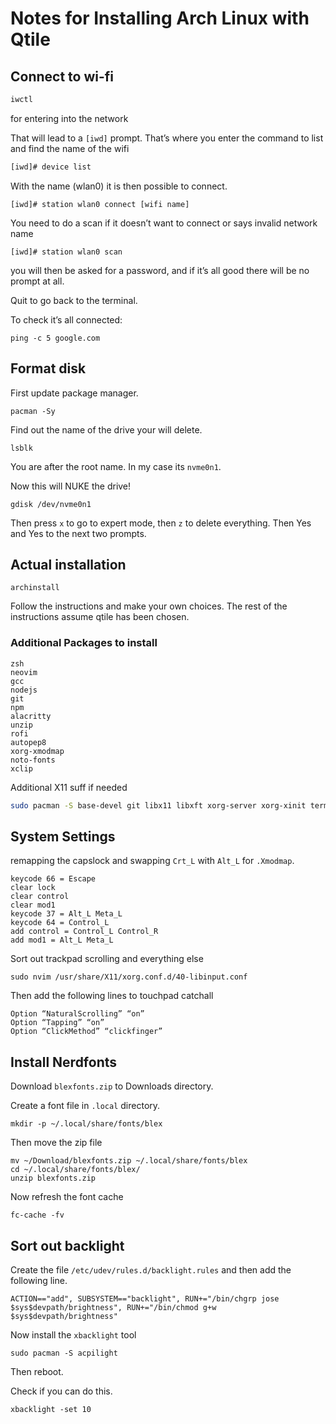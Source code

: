# Notes for Installing Arch Linux with Qtile

## Connect to wi-fi

```sh
iwctl
```


for entering into the network 



That will lead to a `[iwd]` prompt. That’s where you enter the command to list and find the name of the wifi



```sh
[iwd]# device list
```


With the name (wlan0) it is then possible to connect.


```
[iwd]# station wlan0 connect [wifi name]
```

You need to do a scan if it doesn’t want to connect or says invalid network name

```
[iwd]# station wlan0 scan
```

you will then be asked for a password, and if it’s all good there will be no prompt at all.

Quit to go back to the terminal.

To check it’s all connected:

```
ping -c 5 google.com
```

## Format disk

First update package manager.

```
pacman -Sy
```

Find out the name of the drive your will delete.

```
lsblk
```

You are after the root name. In my case its `nvme0n1`.

Now this will NUKE the drive!

```
gdisk /dev/nvme0n1
```

Then press `x` to go to expert mode, then `z` to delete everything. Then Yes and Yes to the next two prompts. 


## Actual installation

```
archinstall
```



Follow the instructions and make your own choices.
The rest of the instructions assume qtile has been chosen.



### Additional Packages to install

```
zsh
neovim
gcc
nodejs
git
npm
alacritty
unzip
rofi
autopep8
xorg-xmodmap
noto-fonts
xclip 
```

Additional X11 suff if needed


```sh
sudo pacman -S base-devel git libx11 libxft xorg-server xorg-xinit terminus-font
```

## System Settings

remapping the capslock and swapping `Crt_L` with `Alt_L` for `.Xmodmap`.


```
keycode 66 = Escape
clear lock
clear control
clear mod1
keycode 37 = Alt_L Meta_L
keycode 64 = Control_L
add control = Control_L Control_R
add mod1 = Alt_L Meta_L
```

Sort out trackpad scrolling and everything else


```
sudo nvim /usr/share/X11/xorg.conf.d/40-libinput.conf
```

Then add the following lines to touchpad catchall

```
Option “NaturalScrolling” “on”
Option “Tapping” “on”
Option “ClickMethod” “clickfinger”
```

## Install Nerdfonts


Download `blexfonts.zip` to Downloads directory.

Create a font file in `.local` directory.

```
mkdir -p ~/.local/share/fonts/blex
```

Then move the zip file


```
mv ~/Download/blexfonts.zip ~/.local/share/fonts/blex
cd ~/.local/share/fonts/blex/
unzip blexfonts.zip
```

Now refresh the font cache

```
fc-cache -fv
```

## Sort out backlight


Create the file `/etc/udev/rules.d/backlight.rules` and then add the following line.

```
ACTION=="add", SUBSYSTEM=="backlight", RUN+="/bin/chgrp jose $sys$devpath/brightness", RUN+="/bin/chmod g+w $sys$devpath/brightness"
```

Now install the `xbacklight` tool

```
sudo pacman -S acpilight
```

Then reboot.

Check if you can do this.

```
xbacklight -set 10
```

